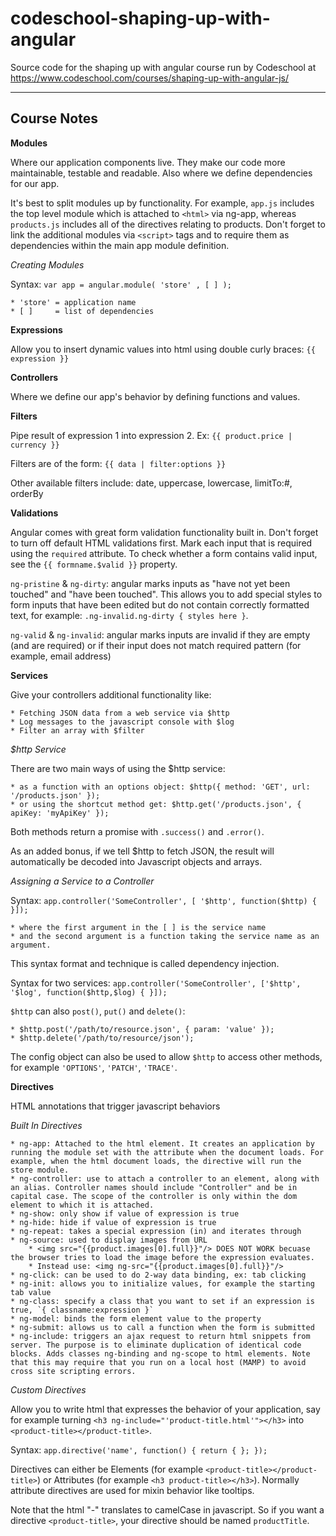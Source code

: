 codeschool-shaping-up-with-angular
==================================

Source code for the shaping up with angular course run by Codeschool at https://www.codeschool.com/courses/shaping-up-with-angular-js/


---

## Course Notes

**Modules**

Where our application components live. They make our code more maintainable, testable and readable. Also where we define dependencies for our app.

It's best to split modules up by functionality. For example, `app.js` includes the top level module which is attached to `<html>` via ng-app, whereas `products.js` includes all of the directives relating to products. Don't forget to link the additional modules via `<script>` tags and to require them as dependencies within the main app module definition. 

*Creating Modules*
    
Syntax: `var app = angular.module( 'store' , [ ] );`
    
    * 'store' = application name
    * [ ]     = list of dependencies

**Expressions**

Allow you to insert dynamic values into html using double curly braces: `{{ expression }}`

**Controllers**

Where we define our app's behavior by defining functions and values. 

**Filters**

Pipe result of expression 1 into expression 2. Ex: `{{ product.price | currency }}`

Filters are of the form: `{{ data | filter:options }}`

Other available filters include: date, uppercase, lowercase, limitTo:#, orderBy

**Validations**

Angular comes with great form validation functionality built in. Don't forget to turn off default HTML validations first. Mark each input that is required using the `required` attribute. To check whether a form contains valid input, see the `{{ formname.$valid }}` property.

`ng-pristine` & `ng-dirty`: angular marks inputs as "have not yet been touched" and "have been touched". This allows you to add special styles to form inputs that have been edited but do not contain correctly formatted text, for example: `.ng-invalid.ng-dirty { styles here }`.

`ng-valid` & `ng-invalid`: angular marks inputs are invalid if they are empty (and are required) or if their input does not match required pattern (for example, email address)

**Services**

Give your controllers additional functionality like:
    
    * Fetching JSON data from a web service via $http
    * Log messages to the javascript console with $log
    * Filter an array with $filter

*$http Service*
        
There are two main ways of using the $http service:

    * as a function with an options object: $http({ method: 'GET', url: '/products.json' });
    * or using the shortcut method get: $http.get('/products.json', { apiKey: 'myApiKey' });
        
Both methods return a promise with `.success()` and `.error()`.

As an added bonus, if we tell $http to fetch JSON, the result will automatically be decoded into Javascript objects and arrays.

*Assigning a Service to a Controller*

Syntax: `app.controller('SomeController', [ '$http', function($http) { }]);` 

    * where the first argument in the [ ] is the service name
    * and the second argument is a function taking the service name as an argument. 

This syntax format and technique is called dependency injection. 

Syntax for two services: `app.controller('SomeController', ['$http', '$log', function($http,$log) { }]);`

`$http` can also `post()`, `put()` and `delete()`:
    
    * $http.post('/path/to/resource.json', { param: 'value' });
    * $http.delete('/path/to/resource/json');

The config object can also be used to allow `$http` to access other methods, for example `'OPTIONS'`, `'PATCH'`, `'TRACE'`.

**Directives**

HTML annotations that trigger javascript behaviors

*Built In Directives*
    
    * ng-app: Attached to the html element. It creates an application by running the module set with the attribute when the document loads. For example, when the html document loads, the directive will run the store module.
    * ng-controller: use to attach a controller to an element, along with an alias. Controller names should include "Controller" and be in capital case. The scope of the controller is only within the dom element to which it is attached.
    * ng-show: only show if value of expression is true
    * ng-hide: hide if value of expression is true
    * ng-repeat: takes a special expression (in) and iterates through
    * ng-source: used to display images from URL
        * <img src="{{product.images[0].full}}"/> DOES NOT WORK becuase the browser tries to load the image before the expression evaluates.
        * Instead use: <img ng-src="{{product.images[0].full}}"/>
    * ng-click: can be used to do 2-way data binding, ex: tab clicking
    * ng-init: allows you to initialize values, for example the starting tab value
    * ng-class: specify a class that you want to set if an expression is true, `{ classname:expression }`
    * ng-model: binds the form element value to the property
    * ng-submit: allows us to call a function when the form is submitted
    * ng-include: triggers an ajax request to return html snippets from server. The purpose is to eliminate duplication of identical code blocks. Adds classes ng-binding and ng-scope to html elements. Note that this may require that you run on a local host (MAMP) to avoid cross site scripting errors. 

*Custom Directives*

Allow you to write html that expresses the behavior of your application, say for example turning `<h3 ng-include="'product-title.html'"></h3>` into `<product-title></product-title>`.

Syntax: `app.directive('name', function() { return { }; });`

Directives can either be Elements (for example `<product-title></product-title>`) or Attributes (for example `<h3 product-title></h3>`). Normally attribute directives are used for mixin behavior like tooltips.

Note that the html "-" translates to camelCase in javascript. So if you want a directive `<product-title>`, your directive should be named `productTitle`.

